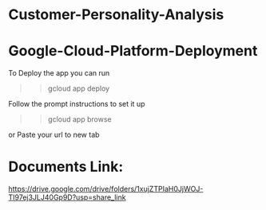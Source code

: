 # Customer-Personality-Analysis

# Google-Cloud-Platform-Deployment

To Deploy the app you can run

>> gcloud app deploy

Follow the prompt instructions to set it up

>> gcloud app browse

or Paste your url to new tab


# Documents Link:

https://drive.google.com/drive/folders/1xujZTPIaH0JjWOJ-TI97ej3JLJ40Gp9D?usp=share_link
